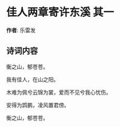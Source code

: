 # 佳人两章寄许东溪  其一

**作者**: 乐雷发

## 诗词内容

衡之山，郁苍苍。

我有佳人，在山之阳。

木难为佩兮云锦为裳，爱而不见兮我心忧伤。

安得为鹍鹏，凌风置君傍。

衡之山，郁苍苍。

